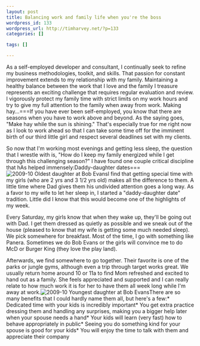 ```yaml
--- 
layout: post
title: Balancing work and family life when you're the boss
wordpress_id: 133
wordpress_url: http://timharvey.net/?p=133
categories: []

tags: []

---
```

As a self-employed developer and consultant, I continually seek to refine my business methodologies, toolkit, and skills. That passion for constant improvement extends to my relationship with my family. Maintaining a healthy balance between the work that I love and the family I treasure represents an exciting challenge that requires regular evaluation and review. I vigorously protect my family time with strict limits on my work hours and try to give my full attention to the family when away from work. Making hay...===If you have ever been self-employed, you know that there are seasons when you have to work above and beyond. As the saying goes, "Make hay while the sun is shining." That's especially true for me right now as I look to work ahead so that I can take some time off for the imminent birth of our third little girl and respect several deadlines set with my clients.

So now that I'm working most evenings and getting less sleep, the question that I wrestle with is, "How do I keep my family energized while I get through this challenging season?" I have found one couple critical discipline that hAs helped immensely:Daddy-daughter dates===![2009-10 Oldest daughter at Bob Evans](http://timharvey.net/wp-content/2009_10_oldest_daughter_at_bob_evans.jpg)I find that getting special time with my girls (who are 2 yrs and 3 1/2 yrs old) makes all the difference to them. A little time where Dad gives them his undivided attention goes a long way. As a favor to my wife to let her sleep in, I started a "daddy-daughter date" tradition. Little did I know that this would become one of the highlights of my week.

Every Saturday, my girls know that when they wake up, they'll be going out with Dad. I get them dressed as quietly as possible and we sneak out of the house (pleased to know that my wife is getting some much needed sleep). We pick somewhere for breakfast. Most of the time, I go with something like Panera. Sometimes we do Bob Evans or the girls will convince me to do McD or Burger King (they love the play land).

Afterwards, we find somewhere to go together. Their favorite is one of the parks or jungle gyms, although even a trip through target works great. We usually return home around 10 or 11a to find Mom refreshed and excited to hand out as a family. She feels appreciated and supported and I can really relate to how much work it is for her to have them all week long while I'm away at work.![2009-10 Youngest daughter at Bob Evans](http://timharvey.net/wp-content/2009_10_youngest_daughter_at_bob_evans.jpg)There are so many benefits that I could hardly name them all, but here's a few:* Dedicated time with your kids is incredibly important* You get extra practice dressing them and handling any surprises, making you a bigger help later when your spouse needs a hand* Your kids will learn (very fast) how to behave appropriately in public* Seeing you do something kind for your spouse is good for your kids* You will enjoy the time to talk with them and appreciate their company
